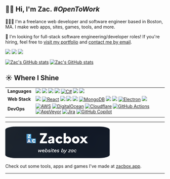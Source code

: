 ## 👋🏻 Hi, I'm Zac. *#OpenToWork*

👨🏻‍💻 I'm a freelance web developer and software engineer based in Boston, MA. I make web apps, sites, games, tools, and more.

💼 I'm looking for full-stack software engineering/developer roles! If you're hiring, feel free to [visit my portfolio](https://zackrasnow.com) and [contact me by email](mailto:zac.krasnow@gmail.com).

[![](https://img.shields.io/badge/Email-zac.krasnow@gmail.com-informational?style=flat-square&logo=Gmail&logoColor=white&color=b5361d)](mailto:zac.krasnow@gmail.com) [![](https://img.shields.io/badge/Discord-theonlyzac-informational?style=flat-square&logo=Discord&logoColor=white&color=5865F2)](https://discordapp.com/channels/@me/theonlyzac/) [![](https://img.shields.io/badge/Bluesky-@zac.boston-informational?style=flat-square&logo=Bluesky&logoColor=white&color=0085FF)](https://discordapp.com/channels/@me/TheOnlyZac#0269/)

[![Zac's GitHub stats](https://github-readme-stats.vercel.app/api?username=theonlyzac&theme=holi&custom_title=Zac%27s%20GitHub%20Stats&hide=contribs&show_icons=true)](https://github.com/anuraghazra/github-readme-stats#gh-dark-mode-only)
[![Zac's GitHub stats](https://github-readme-stats.vercel.app/api?username=theonlyzac&theme=default&custom_title=Zac%27s%20GitHub%20Stats&hide=contribs&show_icons=true)](https://github.com/anuraghazra/github-readme-stats#gh-light-mode-only)

## ☀️ Where I Shine

|  |  |
| -------- | ------- |
| **Languages**  | ![](https://img.shields.io/badge/JavaScript-informational?style=flat&logo=JavaScript&logoColor=black&color=F7DF1E) ![](https://img.shields.io/badge/TypeScript-informational?style=flat&logo=TypeScript&logoColor=white&color=3178C6) ![](https://img.shields.io/badge/C-informational?style=flat&logo=C&logoColor=white&color=00599C) ![](https://img.shields.io/badge/C++-informational?style=flat&logo=Cplusplus&logoColor=white&color=00599C) [![C#](https://custom-icon-badges.demolab.com/badge/C%23-%23239120.svg?logo=cshrp&logoColor=white)](#) ![](https://img.shields.io/badge/Python-informational?style=flat&logo=Python&logoColor=white&color=3776AB) ![](https://img.shields.io/badge/Java-informational?style=flat&logo=Java&logoColor=white&color=007396)    |
| **Web Stack** | ![](https://img.shields.io/badge/Node.js-informational?style=flat&logo=Node.js&logoColor=white&color=339933) [![React](https://img.shields.io/badge/React-%2320232a.svg?style=flat&logo=react&logoColor=%2361DAFB)](#) ![](https://img.shields.io/badge/Vue-informational?style=flat&logo=Vue.js&logoColor=white) ![](https://img.shields.io/badge/Vite-646CFF?style=flat&logo=Vite&logoColor=white) ![](https://img.shields.io/badge/Express-informational?style=flat&logo=Express&logoColor=black&color=F3E02A) [![MongoDB](https://img.shields.io/badge/MongoDB-%234ea94b.svg?logo=mongodb&logoColor=white)](#) ![](https://img.shields.io/badge/Three.js-informational?style=flat&logo=Three.js&logoColor=black&color=white) ![](https://img.shields.io/badge/Socket.io-informational?style=flat&logo=Socket.io&logoColor=white&color=26C2A0) [![Electron](https://img.shields.io/badge/Electron-2B2E3A?logo=electron&logoColor=fff)](#) ![](https://img.shields.io/badge/OpenAI-informational?style=flat&logo=OpenAI&logoColor=white&color=74AA9C) <!-- ![](https://img.shields.io/badge/Ghidra-informational?style=flat&logo=Ghidra&logoColor=white&color=E22726) -->     |
| **DevOps**    | [![AWS](https://custom-icon-badges.demolab.com/badge/AWS-%23FF9900.svg?logo=aws&logoColor=white)](#) [![DigitalOcean](https://img.shields.io/badge/DigitalOcean-%230167ff.svg?logo=digitalOcean&logoColor=white)](#) [![Cloudflare](https://img.shields.io/badge/Cloudflare-F38020?logo=Cloudflare&logoColor=white)](#)  [![GitHub Actions](https://img.shields.io/badge/GitHub_Actions-2088FF?logo=github-actions&logoColor=white)](#) [![AppVeyor](https://img.shields.io/badge/AppVeyor-00B3E0?logo=appveyor&logoColor=fff)](#) [![Jira](https://img.shields.io/badge/Jira-0052CC?logo=jira&logoColor=fff)](#) [![GitHub Copilot](https://img.shields.io/badge/GitHub%20Copilot-000?logo=githubcopilot&logoColor=fff)](#)    |
|  |  |

<hr/>

<a href="https://zacbox.app">
    <img src="img/zacbox-banner.png" style="height: 100px; border-radius: 10%;" alt="Banner image with the Zacbox logo and text &quot;Zacbox; websites by Zac&quot;." />
</a>

Check out some tools, apps and games I've made at [zacbox.app](https://zacbox.app).

<hr/>
